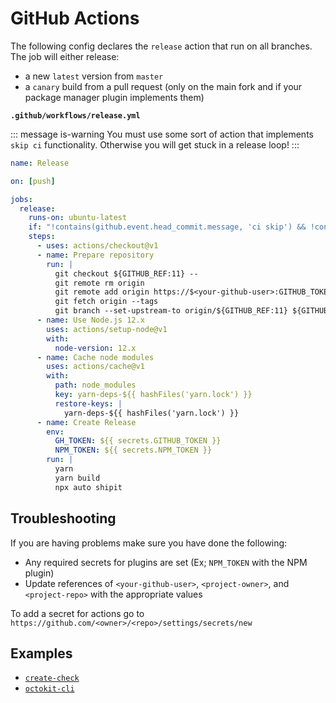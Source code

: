 # GitHub Actions

The following config declares the `release` action that run on all branches. The job will either release:

- a new `latest` version from `master`
- a `canary` build from a pull request (only on the main fork and if your package manager plugin implements them)

**`.github/workflows/release.yml`**

::: message is-warning
You must use some sort of action that implements `skip ci` functionality. Otherwise you will get stuck in a release loop!
:::

```yaml
name: Release

on: [push]

jobs:
  release:
    runs-on: ubuntu-latest
    if: "!contains(github.event.head_commit.message, 'ci skip') && !contains(github.event.head_commit.message, 'skip ci')"
    steps:
      - uses: actions/checkout@v1
      - name: Prepare repository
        run: |
          git checkout ${GITHUB_REF:11} --
          git remote rm origin
          git remote add origin https://$<your-github-user>:GITHUB_TOKEN@github.com/<project-owner>/<project-repo>
          git fetch origin --tags
          git branch --set-upstream-to origin/${GITHUB_REF:11} ${GITHUB_REF:11}
      - name: Use Node.js 12.x
        uses: actions/setup-node@v1
        with:
          node-version: 12.x
      - name: Cache node modules
        uses: actions/cache@v1
        with:
          path: node_modules
          key: yarn-deps-${{ hashFiles('yarn.lock') }}
          restore-keys: |
            yarn-deps-${{ hashFiles('yarn.lock') }}
      - name: Create Release
        env:
          GH_TOKEN: ${{ secrets.GITHUB_TOKEN }}
          NPM_TOKEN: ${{ secrets.NPM_TOKEN }}
        run: |
          yarn
          yarn build 
          npx auto shipit
```

## Troubleshooting

If you are having problems make sure you have done the following:

- Any required secrets for plugins are set (Ex; `NPM_TOKEN` with the NPM plugin)
- Update references of `<your-github-user>`, `<project-owner>`, and `<project-repo>` with the appropriate values

To add a secret for actions go to `https://github.com/<owner>/<repo>/settings/secrets/new`

## Examples

- [`create-check`](https://github.com/hipstersmoothie/create-check/blob/master/.github/workflows/push.yml)
- [`octokit-cli`](https://github.com/hipstersmoothie/octokit-cli/blob/master/.github/workflows/push.yml)
